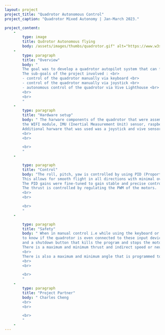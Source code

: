 ```yaml
---
layout: project
project_title: "Quadrotor Autonomous Control"
project_caption: "Quadrotor Mixed Autonomy | Jan-March 2023."

project_content:
    - 
        type: image
        title: Qudrotor Autonomous flying
        body: /assets/images/thumbs/quadrotor.gif" alt="https://www.w3schools.com/bootstrap4/paris.jpg
    -
        type: paragraph
        title: "Overview"
        body: " 
        The goal was to develop a quadrotor autopilot system that can fly autonomously. <br>
        The sub-goals of the project involved : <br>
        - control of the quadrotor manually via keyboard <br>
        - control of the quadrotor manually via joystick <br>
        - autonomous control of the quadrotor via Vive Lighthouse <br>
        <br>
        <br>
        "
    -
        type: paragraph
        title: "Hardware setup"
        body: " The harware components of the quadrotor that were assembled primarily comprises <br>
        the WIFI module, IMU (Inertial Measurement Unit) sensor, raspberry pi, 4 motors and a rechargable lithium battery.<br>
        Additional harware that was used was a joystick and vive sensor.<br>
        <br>
        <br>

        <br>
        "
    -

        type: paragraph
        title: "Control"
        body: "The roll, pitch, yaw is controlled by using PID (Proportional Integral and Derivative ) algorithm. <br>
        This allows for smooth flight in all directions with minimal overshooting or oscillations.<br>
        The PID gains were fine-tuned to gain stable and precise control of the quadrotor's orientation. <br>
        The thrust is controlled by regulating the PWM of the motors. 
        <br>
        <br>

        <br>
        "
    -

        type: paragraph
        title: "Safety"
        body: " When in manual control i.e while using the keyboard or joystick the heartbeat was measured <br>
        to know if the quadrotor is even connected to these input devices or not. There is a pause button that stops the motors,
        and a shutdown button that kills the program and stops the motors that is incorporated.
        There is a maximum and minimum thrust and indirect speed or neutral power assigned to the control (via keyboard or joystick).
        <br>
        There is also a maximum and minimum angle that is programmed to not exceed for either of pitch or roll.
        <br>
        <br>

        <br>
        "
    -
        type: paragraph
        title: "Project Partner"
        body: " Charles Cheng
        <br>
        <br>

        <br>
        "
    -
---
```


